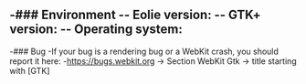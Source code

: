 -### Environment
-- Eolie version: 
-- GTK+ version:
-- Operating system:
-
-### Bug
-If your bug is a rendering bug or a WebKit crash, you should report it here:
-https://bugs.webkit.org -> Section WebKit Gtk -> title starting with [GTK]

